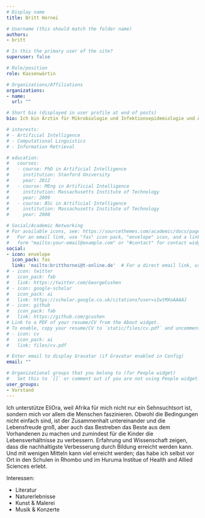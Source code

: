 ```yaml
---
# Display name
title: Britt Hornei

# Username (this should match the folder name)
authors:
- britt

# Is this the primary user of the site?
superuser: false

# Role/position
role: Kassenwärtin

# Organizations/Affiliations
organizations:
- name: 
  url: ""

# Short bio (displayed in user profile at end of posts)
bio: Ich bin Ärztin für Mikrobiologie und Infektionsepidemiologie und Ärztin für Hygiene und Umweltmedizin.

# interests:
# - Artificial Intelligence
# - Computational Linguistics
# - Information Retrieval

# education:
#   courses:
#   - course: PhD in Artificial Intelligence
#     institution: Stanford University
#     year: 2012
#   - course: MEng in Artificial Intelligence
#     institution: Massachusetts Institute of Technology
#     year: 2009
#   - course: BSc in Artificial Intelligence
#     institution: Massachusetts Institute of Technology
#     year: 2008

# Social/Academic Networking
# For available icons, see: https://sourcethemes.com/academic/docs/page-builder/#icons
#   For an email link, use "fas" icon pack, "envelope" icon, and a link in the
#   form "mailto:your-email@example.com" or "#contact" for contact widget.
social:
- icon: envelope
  icon_pack: fas
  link: 'mailto:britthornei@t-online.de'  # For a direct email link, use "mailto:test@example.org".
# - icon: twitter
#   icon_pack: fab
#   link: https://twitter.com/GeorgeCushen
# - icon: google-scholar
#   icon_pack: ai
#   link: https://scholar.google.co.uk/citations?user=sIwtMXoAAAAJ
# - icon: github
#   icon_pack: fab
#   link: https://github.com/gcushen
# Link to a PDF of your resume/CV from the About widget.
# To enable, copy your resume/CV to `static/files/cv.pdf` and uncomment the lines below.
# - icon: cv
#   icon_pack: ai
#   link: files/cv.pdf

# Enter email to display Gravatar (if Gravatar enabled in Config)
email: ""

# Organizational groups that you belong to (for People widget)
#   Set this to `[]` or comment out if you are not using People widget.
user_groups:
- Vorstand
---
```

Ich unterstütze EliOra, weil Afrika für mich nicht nur ein
Sehnsuchtsort ist, sondern mich vor allem die Menschen
faszinieren. Obwohl die Bedingungen nicht einfach sind, ist
der Zusammenhalt untereinander und die Lebensfreude groß,
aber auch das Bestreben das Beste aus dem Vorhandenen
zu machen und zumindest für die Kinder die
Lebensverhältnisse zu verbessern. Erfahrung und
Wissenschaft zeigen, dass die nachhaltigste Verbesserung
durch Bildung erreicht werden kann. Und mit wenigen Mitteln
kann viel erreicht werden; das habe ich selbst vor Ort in den
Schulen in Rhombo und im Huruma Institue of Health and
Allied Sciences erlebt.

Interessen:
- Literatur
- Naturerlebnisse
- Kunst & Malerei
- Musik & Konzerte
